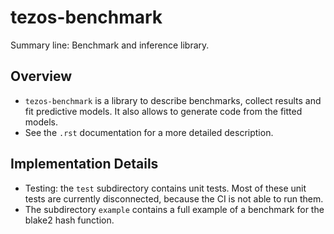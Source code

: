 # tezos-benchmark
Summary line: Benchmark and inference library.

## Overview
- `tezos-benchmark` is a library to describe benchmarks, collect results and
  fit predictive models. It also allows to generate code from the fitted
  models.
- See the `.rst` documentation for a more detailed description.

## Implementation Details
- Testing: the `test` subdirectory contains unit tests. Most of these
  unit tests are currently disconnected, because the CI is not able to
  run them.
- The subdirectory `example` contains a full example of
  a benchmark for the blake2 hash function.
